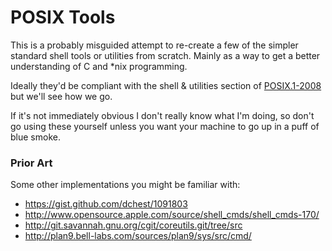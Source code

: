 POSIX Tools
===========

This is a probably misguided attempt to re-create a few of the simpler
standard shell tools or utilities from scratch. Mainly as a way to get
a better understanding of C and *nix programming.

Ideally they'd be compliant with the shell & utilities section of
[POSIX.1-2008](http://pubs.opengroup.org/onlinepubs/9699919799/)
but we'll see how we go.

If it's not immediately obvious I don't really know what I'm doing, so
don't go using these yourself unless you want your machine to go up in
a puff of blue smoke.

### Prior Art

Some other implementations you might be familiar with:

 * https://gist.github.com/dchest/1091803
 * http://www.opensource.apple.com/source/shell_cmds/shell_cmds-170/
 * http://git.savannah.gnu.org/cgit/coreutils.git/tree/src
 * http://plan9.bell-labs.com/sources/plan9/sys/src/cmd/
